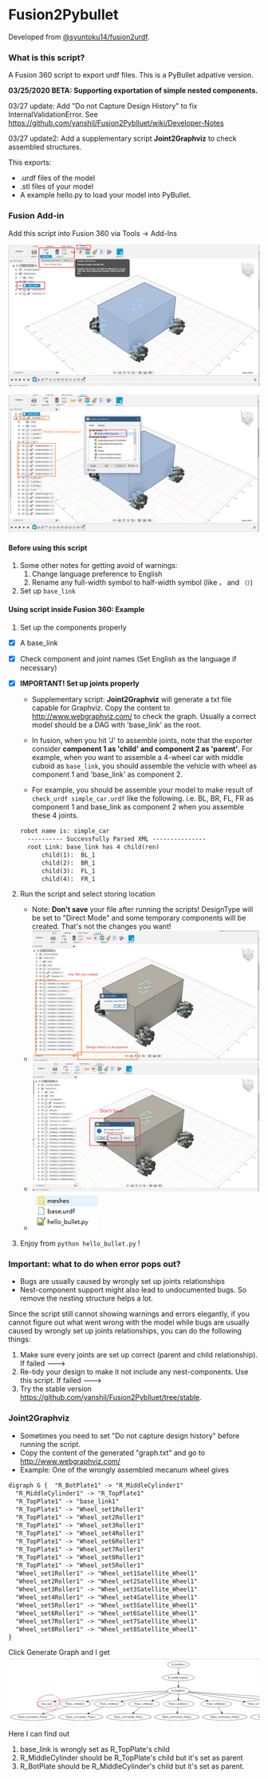 # Fusion2Pybullet

Developed from [@syuntoku14/fusion2urdf](https://github.com/syuntoku14/fusion2urdf). 

### What is this script?

A Fusion 360 script to export urdf files. This is a PyBullet adpative version. 

**03/25/2020 BETA: Supporting exportation of  simple nested components.**

03/27 update: Add "Do not Capture Design History" to fix InternalValidationError. See https://github.com/yanshil/Fusion2Pyblluet/wiki/Developer-Notes

03/27 update2: Add a supplementary script **Joint2Graphviz** to check assembled structures.

This exports:

* .urdf files of the model
* .stl files of your model
* A example hello.py to load your model into PyBullet.

### Fusion Add-in
Add this script into Fusion 360 via Tools -> Add-Ins

![](./imgs/1_plugin.png)

![](./imgs/2_script.png)

#### Before using this script

1. Some other notes for getting avoid of warnings: 
   1. Change language preference to English
   2. Rename any full-width symbol to half-width symbol (like `。` and `（）`)
2. Set up `base_link`

#### Using script inside Fusion 360: Example

1. Set up the components properly

- [x] A base_link

- [x] Check component and joint names (Set English as the language if necessary)

- [x] **IMPORTANT! Set up joints properly** 

	* Supplementary script: **Joint2Graphviz** will generate a txt file capable for Graphviz. Copy the content to http://www.webgraphviz.com/ to check the graph. Usually a correct model should be a DAG with 'base_link' as the root.
	
	* In fusion, when you hit 'J' to assemble joints, note that the exporter consider **component 1 as 'child' and component 2 as 'parent'**. For example, when you want to assemble a 4-wheel car with middle cuboid as `base_link`, you should assemble the vehicle with wheel as component 1 and 'base_link' as component 2.

	* For example, you should be assemble your model to make result of `check_urdf simple_car.urdf`  like the following. i.e. BL, BR, FL, FR as component 1 and base_link as component 2 when you assemble these 4 joints.
	```
    robot name is: simple_car
	  ---------- Successfully Parsed XML ---------------
	  root Link: base_link has 4 child(ren)
	      child(1):  BL_1
	      child(2):  BR_1
	      child(3):  FL_1
	      child(4):  FR_1
	```

2. Run the script and select storing location
   * Note: **Don't save** your file after running the scripts! DesignType will be set to "Direct Mode" and some temporary components will be created. That's not the changes you want!
   * ![](./imgs/3_success.png)
   * ![](./imgs/4_close.png)
   * ![](./imgs/5_files.png)
   
3. Enjoy from `python hello_bullet.py` !


###  Important: what to do when error pops out?

* Bugs are usually  caused by wrongly set up joints relationships
* Nest-component support might also lead to undocumented bugs. So remove the nesting structure helps a lot.

Since the script still cannot showing warnings and errors elegantly, if you cannot figure out what went wrong with the model while bugs are usually  caused by wrongly set up joints relationships, you can do the following things:

1. Make sure every joints are set up correct (parent and child relationship). If failed ---> 
2. Re-tidy your design to make it not include any nest-components. Use this script. If failed --->  
3. Try the stable version https://github.com/yanshil/Fusion2Pyblluet/tree/stable.


### Joint2Graphviz
* Sometimes you need to set "Do not capture design history" before running the script.
* Copy the content of the generated "graph.txt" and go to http://www.webgraphviz.com/
* Example: One of the wrongly assembled mecanum wheel gives

```
digraph G {  "R_BotPlate1" -> "R_MiddleCylinder1"
  "R_MiddleCylinder1" -> "R_TopPlate1"
  "R_TopPlate1" -> "base_link1"
  "R_TopPlate1" -> "Wheel_set1Roller1"
  "R_TopPlate1" -> "Wheel_set2Roller1"
  "R_TopPlate1" -> "Wheel_set3Roller1"
  "R_TopPlate1" -> "Wheel_set4Roller1"
  "R_TopPlate1" -> "Wheel_set6Roller1"
  "R_TopPlate1" -> "Wheel_set7Roller1"
  "R_TopPlate1" -> "Wheel_set8Roller1"
  "R_TopPlate1" -> "Wheel_set5Roller1"
  "Wheel_set1Roller1" -> "Wheel_set1Satellite_Wheel1"
  "Wheel_set2Roller1" -> "Wheel_set2Satellite_Wheel1"
  "Wheel_set3Roller1" -> "Wheel_set3Satellite_Wheel1"
  "Wheel_set4Roller1" -> "Wheel_set4Satellite_Wheel1"
  "Wheel_set5Roller1" -> "Wheel_set5Satellite_Wheel1"
  "Wheel_set6Roller1" -> "Wheel_set6Satellite_Wheel1"
  "Wheel_set7Roller1" -> "Wheel_set7Satellite_Wheel1"
  "Wheel_set8Roller1" -> "Wheel_set8Satellite_Wheel1"
}
```

 Click Generate Graph and I get ![](./imgs/6_graphviz.PNG)



Here I can find out 

1.  base_link is wrongly set as R_TopPlate's child
2. R_MiddleCylinder should be R_TopPlate's child but it's set as parent
3. R_BotPlate should be R_MiddleCylinder's child but it's set as parent.